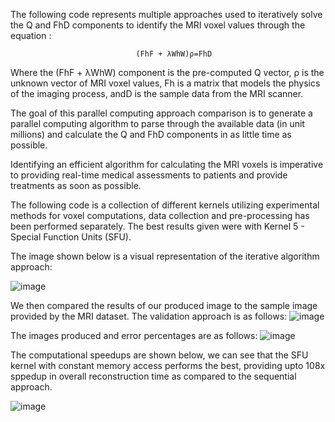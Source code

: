 The following code represents multiple approaches used to iteratively solve the Q and FhD components to identify the MRI voxel values through the equation :

                                (FhF + λWhW)ρ=FhD

Where the (FhF + λWhW) component is the pre-computed Q vector, ρ is the unknown vector of MRI voxel values, Fh is a matrix that models the physics of the imaging process, andD is the sample data from the MRI scanner.

The goal of this parallel computing approach comparison is to generate a parallel computing algorithm to parse through the available data (in unit millions) and calculate the Q and FhD components in as little time as possible. 

Identifying an efficient algorithm for calculating the MRI voxels is imperative to providing real-time medical assessments to patients and provide treatments as soon as possible.

The following code is a collection of different kernels utilizing experimental methods for voxel computations, data collection and pre-processing has been performed separately. The best results given were with Kernel 5 - Special Function Units (SFU).

The image shown below is a visual representation of the iterative algorithm approach:

![image](https://user-images.githubusercontent.com/80390906/231824788-ce4db252-bfd0-4d6c-ad5f-52f547653d2c.png)

We then compared the results of our produced image to the sample image provided by the MRI dataset.
The validation approach is as follows:
![image](https://user-images.githubusercontent.com/80390906/231825479-6a5f748f-1725-4a3f-b7a5-7fdd4d1b68b8.png)

The images produced and error percentages are as follows:
![image](https://user-images.githubusercontent.com/80390906/231824622-0d9e96e4-4edb-4a45-93d1-e787b43ddb9a.png)

The computational speedups are shown below, we can see that the SFU kernel with constant memory access performs the best, providing upto 108x sppedup in overall reconstruction time as compared to the sequential approach.

![image](https://user-images.githubusercontent.com/80390906/231826201-6da7e010-aced-4f3d-9489-50a6ae18468f.png)

